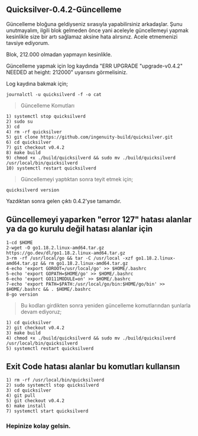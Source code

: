 ## Quicksilver-0.4.2-Güncelleme

Güncelleme bloğuna geldiyseniz sırasıyla yapabilirsiniz arkadaşlar. Şunu unutmayalım, ilgili blok gelmeden önce yani aceleyle güncellemeyi yapmak kesinlikle size bir artı sağlamaz aksine hata alırsınız. Acele etmemenizi tavsiye ediyorum.

Blok, 212.000 olmadan yapmayın kesinlikle.

Güncelleme yapmak için log kaydında "ERR UPGRADE "upgrade-v0.4.2" NEEDED at height: 212000" uyarısını görmelisiniz.

Log kaydına bakmak için;
```
journalctl -u quicksilverd -f -o cat
```

> Güncelleme Komutları

```
1) systemctl stop quicksilverd
2) sudo su
3) cd
4) rm -rf quicksilver 
5) git clone https://github.com/ingenuity-build/quicksilver.git
6) cd quicksilver
7) git checkout v0.4.2
8) make build
9) chmod +x ./build/quicksilverd && sudo mv ./build/quicksilverd /usr/local/bin/quicksilverd
10) systemctl restart quicksilverd
```

> Güncellemeyi yaptıktan sonra teyit etmek için;

```
quicksilverd version
```
Yazdıktan sonra gelen çıktı 0.4.2'yse tamamdır.

## Güncellemeyi yaparken "error 127" hatası alanlar ya da go kurulu değil hatası alanlar için
```
1-cd $HOME
2-wget -O go1.18.2.linux-amd64.tar.gz https://go.dev/dl/go1.18.2.linux-amd64.tar.gz
3-rm -rf /usr/local/go && tar -C /usr/local -xzf go1.18.2.linux-amd64.tar.gz && rm go1.18.2.linux-amd64.tar.gz
4-echo 'export GOROOT=/usr/local/go' >> $HOME/.bashrc
5-echo 'export GOPATH=$HOME/go' >> $HOME/.bashrc
6-echo 'export GO111MODULE=on' >> $HOME/.bashrc
7-echo 'export PATH=$PATH:/usr/local/go/bin:$HOME/go/bin' >> $HOME/.bashrc && . $HOME/.bashrc
8-go version
```

> Bu kodları girdikten sonra yeniden güncelleme komutlarından şunlarla devam ediyoruz;

```
1) cd quicksilver
2) git checkout v0.4.2
3) make build
4) chmod +x ./build/quicksilverd && sudo mv ./build/quicksilverd /usr/local/bin/quicksilverd
5) systemctl restart quicksilverd
```
## Exit Code hatası alanlar bu komutları kullansın

```
1) rm -rf /usr/local/bin/quicksilverd
2) sudo systemctl stop quicksilverd
3) cd quicksilver
4) git pull
5) git checkout v0.4.2
6) make install
7) systemctl start quicksilverd
```

### Hepinize kolay gelsin.
